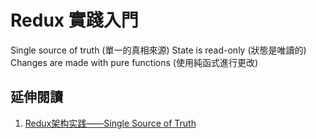 # Redux 實踐入門

Single source of truth (單一的真相來源)
State is read-only (狀態是唯讀的)
Changes are made with pure functions (使用純函式進行更改)

## 延伸閱讀
1. [Redux架构实践——Single Source of Truth](http://react-china.org/t/redux-single-source-of-truth/5564)